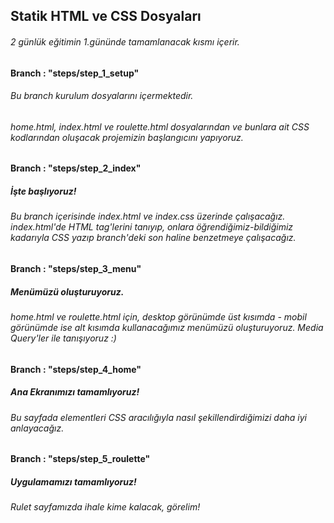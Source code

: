 ## Statik HTML ve CSS Dosyaları
###### 2 günlük eğitimin 1.gününde tamamlanacak kısmı içerir.


#### Branch : "steps/step_1_setup"
###### Bu branch kurulum dosyalarını içermektedir.
###### home.html, index.html ve roulette.html dosyalarından ve bunlara ait CSS kodlarından oluşacak projemizin başlangıcını yapıyoruz.


#### Branch : "steps/step_2_index"
##### İşte başlıyoruz!
###### Bu branch içerisinde index.html ve index.css üzerinde çalışacağız. index.html'de HTML tag'lerini tanıyıp, onlara öğrendiğimiz-bildiğimiz kadarıyla CSS yazıp branch'deki son haline benzetmeye çalışacağız.


#### Branch : "steps/step_3_menu"
##### Menümüzü oluşturuyoruz.
###### home.html ve roulette.html için, desktop görünümde üst kısımda - mobil görünümde ise alt kısımda kullanacağımız menümüzü oluşturuyoruz. Media Query'ler ile tanışıyoruz :)

#### Branch : "steps/step_4_home"
##### Ana Ekranımızı tamamlıyoruz!
###### Bu sayfada elementleri CSS aracılığıyla nasıl şekillendirdiğimizi daha iyi anlayacağız.

#### Branch : "steps/step_5_roulette"
##### Uygulamamızı tamamlıyoruz!
###### Rulet sayfamızda ihale kime kalacak, görelim!